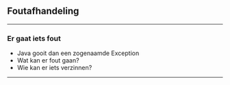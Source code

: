 ## Foutafhandeling

---

### Er gaat iets fout

* Java gooit dan een zogenaamde Exception
* Wat kan er fout gaan?
* Wie kan er iets verzinnen?

---

